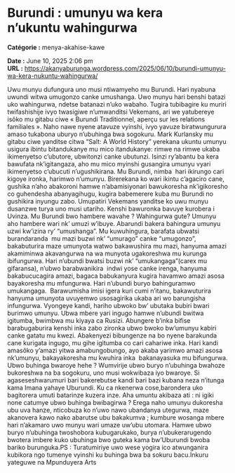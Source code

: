 # Burundi : umunyu wa kera n’ukuntu wahingurwa

**Catégorie :** menya-akahise-kawe

**Date :** June 10, 2025 2:06 pm  
**URL :** https://akanyaburunga.wordpress.com/2025/06/10/burundi-umunyu-wa-kera-nukuntu-wahingurwa/

Uwu munyu dufungura uno musi ntiwamyeho mu Burundi. Hari nyabuna uwundi witwa umugonzo canke umushanga. Uwo munyu hari benshi batazi uko wahingurwa, ndetse batanazi n’uko wabaho. Tugira tubibagire ku muriri twifashishije ivyo twasigiwe n’umwanditsi Vekemans, ari we yatubereye isôko mu gitabu ciwe « Burundi Traditionnel, aperçu sur les relations familiales ». Naho nawe nyene atavuze vyinshi, ivyo yavuze biratwungurura amaso tukabona uburyo n’ubuhinga bwa sogokuru.
Mark Kurlansky mu gitabu ciwe yanditse citwa “Salt: A World History” yerekana ukuntu umunyu usigura ibintu bitandukanye mu mico itandukanye: rimwe na rimwe ukaba ikimenyetso c’ubutore, ubwitonzi canke ubutunzi. Isinzi ry’abantu ba kera bawufata nk’igitangaza, aho mu mico myinshi gusangira umunyu vyari ikimenyetso c’ubucuti n’ugushikirana.
Mu Burundi, nimba  hari ikirungo cari  kigoye ironka, harimwo n’umunyu. Birerekana ko wari ikintu c’agaciro cane, gushika n’aho abakoroni hamwe n’abamisiyonari bawukoresha nk’igikoresho co guhendesha abanyagihugu, kugira babemerere kuba mu Burundi no gushikira inyungu zabo. Umupatiri Vekemans yanditse ko uwu munyu dusanzwe turya uno musi utariho. Kenshi bawuronka bavuye kurobera i Uvinza.
Mu Burundi bwo hambere wavahe ? Wahingurwa gute?
Umunyu aho hambere wari nk’ umuzi w’ibuye. Abarundi bakera bahingura umunyu uzwi kw’izina ry’ “umushanga”. Mu kuwuhingura, barafata ubwatsi burandaranda  mu mazi buzwi nk’ “umurago” canke “umugonzo”,  bakabuturira maze umunyota watwo bakawushira mu mazi, hanyuma amazi  akamiminwa akavangurwa na wa munyota ugakoreshwa mu kurunga ibifungurwa.
Hari n’ubundi bwatsi buzwi nk’ “umukangaga”(carex mu gifaransa), n’ubwo barabwanikira  indwi yose canke irenga, hanyuma bakabucucagira amazi, bagaca babukanyura kugira havamwo amazi asosa bayakoresha mu mfungurwa. Hari n’ubundi buryo bahinguramwo umukangaga.  Barawumisha imisi igera kuri cumi n’itanu, bakawuturira hanyuma umunyota uvuyemwo usosagirika ukaba ari wo barungisha infungurwa.
Vyongeye kandi, hariho ubwoko bw’ ubutaka bubiri bwari burimwo umunyu. Ubwa mbere yari ingugo hamwe n’ubundi bwitwa igitumba, bwimbwa mu kiyaya ca Rusizi. Abungere b’inka bifise  barabugaburira kenshi inka zabo zironka ubwo bwoko bw’umunyu kabiri canke gatatu mu kwezi.
Abakenyezi bibungenze na bo nyene barakunda cane kurigata ingugo, mu gihe igitumba co cari cahariwe inka. Hari kandi amasôko y’amazi yitwa amabungobungo, ayo akaba yarimwo amazi asosa nk’umunyu, bakayakoresha mu kwuhira inka  bakanayasuka mu bifungurwa.
Ubwo buhinga bwaroye hehe ?
Wumvirije ubwo buryo n’ubuhinga bwahoze bukoreshwa na ba sogokuru, uno musi wokwibaza iyo bwaroye. Si agaseseshwarumuri bari bakerebutse kandi bari bazi kubana neza n’itunga kama Imana yahaye Uburundi. Ku ca nkenerwa cose,barondera uko bagitorera umuti batarinze kuzera inze.
Aha umuntu akibaza ati : ni igiki none catumye ubwo buhinga bwibagirwa ? Erega naho umunyu dukoresha ubu uva hanze, nticobuza ko n’uwo nawo ubandanya utegurwa, maze akanovera kawo nako abarutse ubu bakakumva ; kumbure wosanga mbere hari n’akamaro uwo munyu wari umaze uw’ubu utomara.
Hamwe ubwo buryo n’ubuhinga twoshobora kubugarukako, burya n’ubukerarugendo bwotera imbere kuko ubuhinga bwo guteka kama bw’Uburundi bwoba bariko burunguka.PS : Turatumiriye uwo wese yogira ico atwunganira kubikora ngo tumenye vyinshi ku buhinga bwa ba sokuru bacu.Inkuru yateguwe na Mpunduyera Arts
